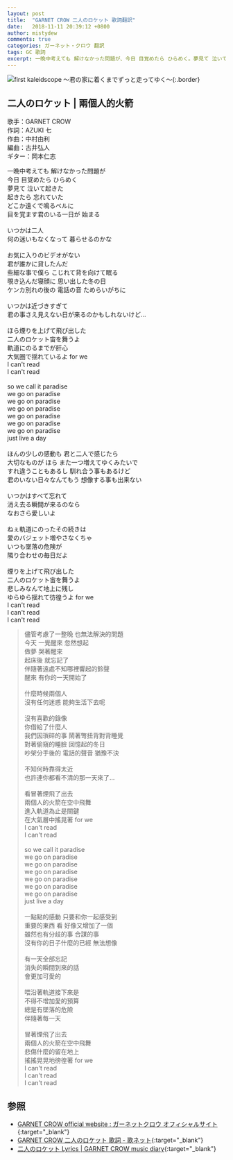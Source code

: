 ```yaml
---
layout: post
title:  "GARNET CROW 二人のロケット 歌詞翻訳"
date:   2018-11-11 20:39:12 +0800
author: mistydew
comments: true
categories: ガーネット・クロウ 翻訳
tags: GC 歌詞
excerpt: 一晩中考えても 解けなかった問題が、今日 目覚めたら ひらめく。夢見て 泣いて起きた、起きたら 忘れていた。どこか遠くで鳴るベルに、目を覚ます君のいる一日が 始まる。
---
```

![first kaleidscope 〜君の家に着くまでずっと走ってゆく〜](https://raw.githubusercontent.com/mistydew/gc2/master/cover/minial/MINIAL_first%20kaleidscope%20〜君の家に着くまでずっと走ってゆく〜.jpg){:.border}

## 二人のロケット | 兩個人的火箭

歌手：GARNET CROW<br>
作詞：AZUKI 七<br>
作曲：中村由利<br>
編曲：古井弘人<br>
ギター：岡本仁志

<div class="lyric-original">
<p>
一晩中考えても 解けなかった問題が<br>
今日 目覚めたら ひらめく<br>
夢見て 泣いて起きた<br>
起きたら 忘れていた<br>
どこか遠くで鳴るベルに<br>
目を覚ます君のいる一日が 始まる<br>
<br>
いつかは二人<br>
何の迷いもなくなって 暮らせるのかな<br>
<br>
お気に入りのビデオがない<br>
君が誰かに貸したんだ<br>
些細な事で僕ら こじれて背を向けて眠る<br>
覗き込んだ寝顔に 思い出した冬の日<br>
ケンカ別れの後の 電話の音 ためらいがちに<br>
<br>
いつかは近づきすぎて<br>
君の事さえ見えない日が来るのかもしれないけど…<br>
<br>
ほら煙りを上げて飛び出した<br>
二人のロケット宙を舞うよ<br>
軌道にのるまでが肝心<br>
大気圏で揺れているよ for we<br>
I can't read<br>
I can't read<br>
<br>
so we call it paradise<br>
we go on paradise<br>
we go on paradise<br>
we go on paradise<br>
we go on paradise<br>
we go on paradise<br>
we go on paradise<br>
just live a day<br>
<br>
ほんの少しの感動も 君と二人で感じたら<br>
大切なものが ほら また一つ増えてゆくみたいで<br>
すれ違うこともあるし 馴れ合う事もあるけど<br>
君のいない日々なんてもう 想像する事も出来ない<br>
<br>
いつかはすべて忘れて<br>
消え去る瞬間が来るのなら<br>
なおさら愛しいよ<br>
<br>
ねぇ軌道にのったその続きは<br>
愛のバジェット増やさなくちゃ<br>
いつも墜落の危険が<br>
隣り合わせの毎日だよ<br>
<br>
煙りを上げて飛び出した<br>
二人のロケット宙を舞うよ<br>
悲しみなんて地上に残し<br>
ゆらゆら揺れて彷徨うよ for we<br>
I can't read<br>
I can't read<br>
I can't read
</p>
</div>

<div class="lyric-translation">
<blockquote>
儘管考慮了一整晚 也無法解決的問題<br>
今天 一覺醒來 忽然想起<br>
做夢 哭著醒來<br>
起床後 就忘記了<br>
伴隨著遠處不知哪裡響起的鈴聲<br>
醒來 有你的一天開始了<br>
<br>
什麼時候兩個人<br>
沒有任何迷惑 能夠生活下去呢<br>
<br>
沒有喜歡的錄像<br>
你借給了什麼人<br>
我們因瑣碎的事 鬧著彆扭背對背睡覺<br>
對著偷窺的睡臉 回憶起的冬日<br>
吵架分手後的 電話的聲音 猶豫不決<br>
<br>
不知何時靠得太近<br>
也許連你都看不清的那一天來了...<br>
<br>
看冒著煙飛了出去<br>
兩個人的火箭在空中飛舞<br>
進入軌道為止是關鍵<br>
在大氣層中搖晃著 for we<br>
I can't read<br>
I can't read<br>
<br>
so we call it paradise<br>
we go on paradise<br>
we go on paradise<br>
we go on paradise<br>
we go on paradise<br>
we go on paradise<br>
we go on paradise<br>
just live a day<br>
<br>
一點點的感動 只要和你一起感受到<br>
重要的東西 看 好像又增加了一個<br>
雖然也有分歧的事 合謀的事<br>
沒有你的日子什麼的已經 無法想像<br>
<br>
有一天全部忘記<br>
消失的瞬間到來的話<br>
會更加可愛的<br>
<br>
喂沿著軌道接下來是<br>
不得不增加愛的預算<br>
總是有墜落的危險<br>
伴隨著每一天<br>
<br>
冒著煙飛了出去<br>
兩個人的火箭在空中飛舞<br>
悲傷什麼的留在地上<br>
搖搖晃晃地徬徨著 for we<br>
I can't read<br>
I can't read<br>
I can't read
</blockquote>
</div>

## 参照

* [GARNET CROW official website : ガーネットクロウ オフィシャルサイト](http://www.garnetcrow.com){:target="_blank"}
* [GARNET CROW 二人のロケット 歌詞 - 歌ネット](https://www.uta-net.com/song/20153){:target="_blank"}
* [二人のロケット Lyrics \| GARNET CROW music diary](https://mistydew.github.io/gc/lyrics/original/二人のロケット.html){:target="_blank"}
